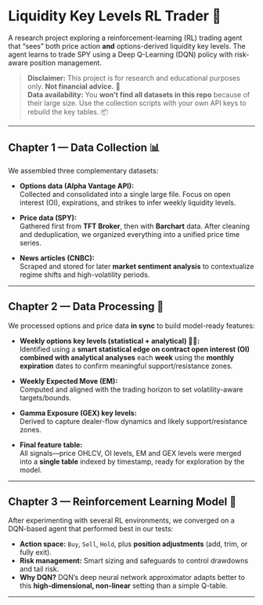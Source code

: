 # Liquidity Key Levels RL Trader 🚀

A research project exploring a reinforcement-learning (RL) trading agent that “sees” both price action **and** options-derived liquidity key levels. The agent learns to trade SPY using a Deep Q-Learning (DQN) policy with risk-aware position management.

> **Disclaimer:** This project is for research and educational purposes only. **Not financial advice.** 📎  
> **Data availability:** You **won’t find all datasets in this repo** because of their large size. Use the collection scripts with your own API keys to rebuild the key tables. 📦

---

## Chapter 1 — Data Collection 📊

We assembled three complementary datasets:

- **Options data (Alpha Vantage API):**  
  Collected and consolidated into a single large file. Focus on open interest (OI), expirations, and strikes to infer weekly liquidity levels.

- **Price data (SPY):**  
  Gathered first from **TFT Broker**, then with **Barchart** data. After cleaning and deduplication, we organized everything into a unified price time series.

- **News articles (CNBC):**  
  Scraped and stored for later **market sentiment analysis** to contextualize regime shifts and high-volatility periods.

---

## Chapter 2 — Data Processing 🧹

We processed options and price data **in sync** to build model-ready features:

- **Weekly options key levels (statistical + analytical) 🧠📐:**  
  Identified using a **smart statistical edge on contract open interest (OI)** **combined with analytical analyses** each **week** using the **monthly expiration** dates to confirm meaningful support/resistance zones.

- **Weekly Expected Move (EM):**  
  Computed and aligned with the trading horizon to set volatility-aware targets/bounds.

- **Gamma Exposure (GEX) key levels:**  
  Derived to capture dealer-flow dynamics and likely support/resistance zones.

- **Final feature table:**  
  All signals—price OHLCV, OI levels, EM and GEX levels were merged into a **single table** indexed by timestamp, ready for exploration by the model.

---

## Chapter 3 — Reinforcement Learning Model 🧠

After experimenting with several RL environments, we converged on a DQN-based agent that performed best in our tests:

- **Action space:** `Buy`, `Sell`, `Hold`, plus **position adjustments** (add, trim, or fully exit).   
- **Risk management:** Smart sizing and safeguards to control drawdowns and tail risk.  
- **Why DQN?** DQN’s deep neural network approximator adapts better to this **high-dimensional, non-linear** setting than a simple Q-table.

---

